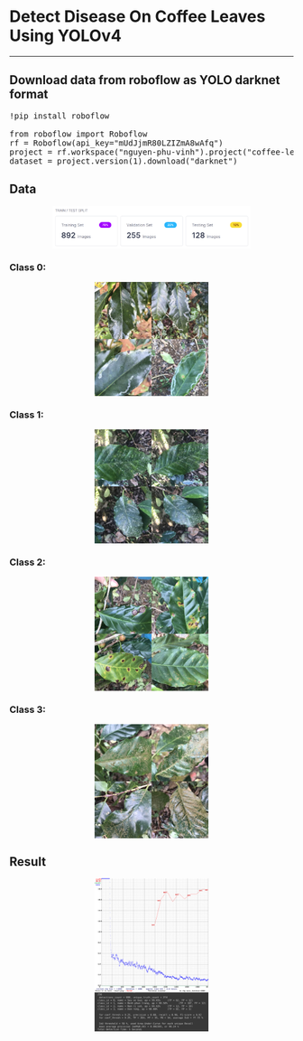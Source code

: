 # Detect Disease On Coffee Leaves Using YOLOv4
---

## Download data from roboflow as YOLO darknet format
<pre>
!pip install roboflow

from roboflow import Roboflow
rf = Roboflow(api_key="mUdJjmR80LZIZmA8wAfq")
project = rf.workspace("nguyen-phu-vinh").project("coffee-leaves-hzi6b")
dataset = project.version(1).download("darknet")
</pre>

## Data

<img src='storage/data.png' style='display: block; margin-left: auto; margin-right:auto; width: 70%'>

### Class 0:
<img src='storage/vidusauvebua.jpg' style='display: block; margin-left: auto; margin-right:auto; width: 40%'>

### Class 1:
<img src='storage/viduphantrang.jpg' style='display: block; margin-left: auto; margin-right:auto; width: 40%'>

### Class 2:
<img src='storage/vidurisat.jpg' style='display: block; margin-left: auto; margin-right:auto; width: 40%'>

### Class 3:
<img src='storage/vidudomrong.jpg' style='display: block; margin-left: auto; margin-right:auto; width: 40%'>

## Result
<img src='storage/chart.png' style='display: block; margin-left: auto; margin-right:auto; width: 40%'>
<img src='storage/result.png' style='display: block; margin-left: auto; margin-right:auto; width: 40%'>
